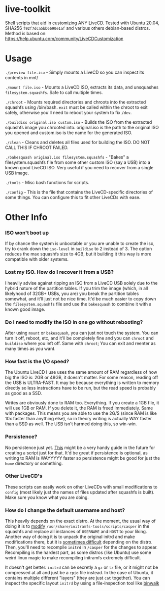 # live-toolkit
Shell scripts that aid in customizing ANY LiveCD. Tested with Ubuntu 20.04, SHA256 `f92f7dca5bb6690e1af` and various others debian-based distros. Method is based on https://help.ubuntu.com/community/LiveCDCustomization

# Usage
`./preview file.iso` - Simply mounts a LiveCD so you can inspect its contents in mnt/

`./mount file.iso` - Mounts a LiveCD ISO, extracts its data, and unsquashes `filesystem.squashfs`. Safe to call multiple times.

`./chroot` - Mounts required directories and chroots into the extracted squashfs using /bin/bash. `exit` must be called within the chroot to exit safely, otherwise you'll need to reboot your system to fix `/dev`.

`./buildiso original.iso custom.iso` - Builds the ISO from the extracted squashfs image you chrooted into. original.iso is the path to the original ISO you opened and custom.iso is the name for the generated ISO.

`./clean` - Cleans and deletes all files used for building the ISO. DO NOT CALL THIS IF CHROOT FAILED.

`./bakesquash original.iso filesystem.squashfs` - "Bakes" a filesystem.squashfs file from some other custom ISO (say a USB) into a known good LiveCD ISO. Very useful if you need to recover from a single USB image. 

`./tools` - Misc bash functions for scripts. 

`./config` - This is the file that contains the LiveCD-specific directories of some things. You can configure this to fit other LiveCDs with ease. 

# Other Info
### ISO won't boot up
If by chance the system is unbootable or you are unable to create the iso, try to crank down the `iso-level` in `buildiso` to 2 instead of 3. The option reduces the max squashfs size to 4GB, but it building it this way is more compatible with older systems. 

### Lost my ISO. How do I recover it from a USB?
I heavily advise against ripping an ISO from a LiveCD USB solely due to the hybrid nature of the partition tables. If you trim the image (which, in all likelyhood of 32GB+ USBs, you are) you break the partition tables somewhat, and it'll just not be nice time. It'd be much easier to copy down the `filesystem.squashfs` file and use the `bakesquash` to combine it with a known good image. 

### Do I need to modify the ISO in one go without rebooting?
After using `mount` or `bakesquash`, you can just not touch the system. You can turn it off, reboot, etc, and it'll be completely fine and you can `chroot` and `buildiso` where you left off. Same with `chroot`; You can exit and reenter as many times as you want. 

### How fast is the I/O speed?
The Ubuntu LiveCD I use uses the same amount of RAM regardless of how big the ISO is: 2GB or 48GB, it doesn't matter. For some reason, reading off the USB is ULTRA-FAST. It may be because everything is written to memory directly so less instructions have to be run, but the read speed is probably as good as a SSD. 

Writes are obviously done to RAM too. Everything. If you create a 1GB file, it will use 1GB or RAM. If you delete it, the RAM is freed immediately. Same with packages. This means you are able to use the 2G/S (since RAM is like 10x faster than anything else), so in theory writing is actually WAY faster than a SSD as well. The USB isn't harmed doing this, so win-win. 

### Persistence?
No persistence just yet. [This](https://help.ubuntu.com/community/LiveCD/Persistence) might be a very handy guide in the future for creating a script just for that. It'd be great if persistence is optional, as writing to RAM is WAYYYYY faster so persistence might be good for just the `home` directory or something. 

### Other LiveCD's
These scripts can easily work on other LiveCDs with small modifications to `config` (most likely just the names of files updated after squashfs is built). Make sure you know what you are doing. 

### How do I change the default username and host?
This heavily depends on the exact distro. At the moment, the usual way of doing it is to [modify](https://help.ubuntu.com/community/LiveCDCustomization) `/usr/share/initramfs-tools/scripts/casper` in the squashfs and replace all instances of `USERNAME` and `HOST` to your liking. Another way of doing it is to unpack the original initrd and make modifications there, but it is [sometimes difficult](https://askubuntu.com/questions/1229964/how-to-extract-initrd-from-ubuntu-20-04-live-server-amd64-iso) depending on the distro. Then, you'll need to recompile `initrd` in `/casper` for the changes to appear. Recompiling is the hardest part, as some distros (like Ubuntu) use some weird linux magic to make recompiling initramfs extremely difficult. 

It doesn't get better. `initrd` can be secretly a `gz` or `lz` file, or it might not be compressed at all and just be a `cpio` file instead. In the case of Ubuntu, it contains multiple different "layers" (they are just `cat` together). You can inspect the specific layout `initrd` by using a file-inspection tool like [binwalk](https://github.com/ReFirmLabs/binwalk)



